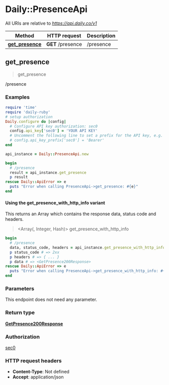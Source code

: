 # Daily::PresenceApi

All URIs are relative to *https://api.daily.co/v1*

| Method | HTTP request | Description |
| ------ | ------------ | ----------- |
| [**get_presence**](PresenceApi.md#get_presence) | **GET** /presence | /presence |


## get_presence

> <GetPresence200Response> get_presence

/presence

### Examples

```ruby
require 'time'
require 'daily-ruby'
# setup authorization
Daily.configure do |config|
  # Configure API key authorization: sec0
  config.api_key['sec0'] = 'YOUR API KEY'
  # Uncomment the following line to set a prefix for the API key, e.g. 'Bearer' (defaults to nil)
  # config.api_key_prefix['sec0'] = 'Bearer'
end

api_instance = Daily::PresenceApi.new

begin
  # /presence
  result = api_instance.get_presence
  p result
rescue Daily::ApiError => e
  puts "Error when calling PresenceApi->get_presence: #{e}"
end
```

#### Using the get_presence_with_http_info variant

This returns an Array which contains the response data, status code and headers.

> <Array(<GetPresence200Response>, Integer, Hash)> get_presence_with_http_info

```ruby
begin
  # /presence
  data, status_code, headers = api_instance.get_presence_with_http_info
  p status_code # => 2xx
  p headers # => { ... }
  p data # => <GetPresence200Response>
rescue Daily::ApiError => e
  puts "Error when calling PresenceApi->get_presence_with_http_info: #{e}"
end
```

### Parameters

This endpoint does not need any parameter.

### Return type

[**GetPresence200Response**](GetPresence200Response.md)

### Authorization

[sec0](../README.md#sec0)

### HTTP request headers

- **Content-Type**: Not defined
- **Accept**: application/json

